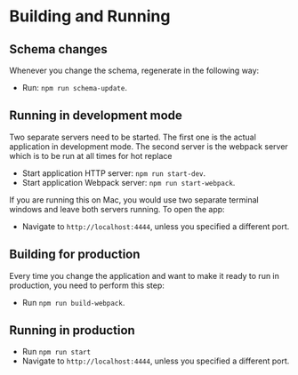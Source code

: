 # Building and Running

## Schema changes

Whenever you change the schema, regenerate in the following way:

* Run: `npm run schema-update`.

## Running in development mode

Two separate servers need to be started. The first one is the actual application in development mode. The second server is the webpack server which is to be run at all times for hot replace

* Start application HTTP server: `npm run start-dev`.
* Start application Webpack server: `npm run start-webpack`.

If you are running this on Mac, you would use two separate terminal windows and leave both servers running. To open the app:

* Navigate to `http://localhost:4444`, unless you specified a different port.

## Building for production

Every time you change the application and want to make it ready to run in production, you need to perform this step:

* Run `npm run build-webpack`.

## Running in production

* Run `npm run start`
* Navigate to `http://localhost:4444`, unless you specified a different port.
